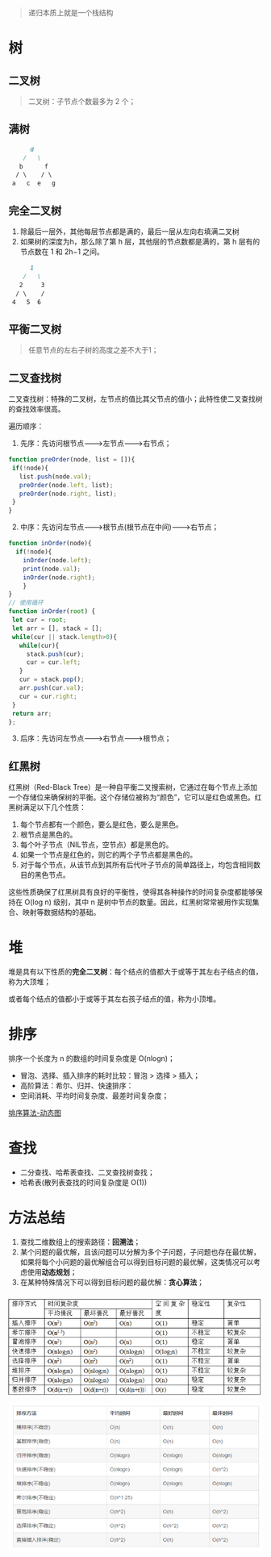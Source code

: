 > 递归本质上就是一个栈结构

# 树

## 二叉树

> 二叉树：子节点个数最多为 2 个；

## 满树

```markdown
      d
    /   \
   b      f
  / \    / \
 a   c  e   g
```

## 完全二叉树

1. 除最后一层外，其他每层节点都是满的，最后一层从左向右填满二叉树
2. 如果树的深度为h，那么除了第 h 层，其他层的节点数都是满的，第 h 层有的节点数在 1 和 2h−1 之间。

```markdown
      1
    /   \
   2     3
  / \    /
 4   5  6
```


## 平衡二叉树

> 任意节点的左右子树的高度之差不大于1；


## 二叉查找树

二叉查找树：特殊的二叉树，左节点的值比其父节点的值小；此特性使二叉查找树的查找效率很高。 

遍历顺序：

1. 先序：先访问根节点--->左节点--->右节点；

```js
function preOrder(node, list = []){
 if(!node){
   list.push(node.val);
   preOrder(node.left, list);
   preOrder(node.right, list);
 }
}
```

2. 中序：先访问左节点--->根节点(根节点在中间)--->右节点；

```js
function inOrder(node){
  if(!node){
    inOrder(node.left);
    print(node.val);
    inOrder(node.right);
	}
}
// 使用循环
function inOrder(root) {
 let cur = root;
 let arr = [], stack = [];
 while(cur || stack.length>0){
   while(cur){      
     stack.push(cur);
     cur = cur.left;
   }
   cur = stack.pop();
   arr.push(cur.val);
   cur = cur.right;
 }
 return arr;
};
```

3. 后序：先访问左节点--->右节点--->根节点；

## 红黑树

红黑树（Red-Black Tree）是一种自平衡二叉搜索树，它通过在每个节点上添加一个存储位来确保树的平衡。这个存储位被称为“颜色”，它可以是红色或黑色。红黑树满足以下几个性质：

1. 每个节点都有一个颜色，要么是红色，要么是黑色。
2. 根节点是黑色的。
3. 每个叶子节点（NIL节点，空节点）都是黑色的。
4. 如果一个节点是红色的，则它的两个子节点都是黑色的。
5. 对于每个节点，从该节点到其所有后代叶子节点的简单路径上，均包含相同数目的黑色节点。

这些性质确保了红黑树具有良好的平衡性，使得其各种操作的时间复杂度都能够保持在 O(log n) 级别，其中 n 是树中节点的数量。因此，红黑树常常被用作实现集合、映射等数据结构的基础。


# 堆

堆是具有以下性质的**完全二叉树**：每个结点的值都大于或等于其左右子结点的值，称为大顶堆；

或者每个结点的值都小于或等于其左右孩子结点的值，称为小顶堆。


# 排序

排序一个长度为 n 的数组的时间复杂度是 O(nlogn)；

- 冒泡、选择、插入排序的耗时比较：冒泡 > 选择 > 插入；
- 高阶算法：希尔、归并、快速排序：
- 空间消耗、平均时间复杂度、最差时间复杂度；

[排序算法-动态图](https://blog.csdn.net/yushiyi6453/article/details/76407640) 

# 查找 

- 二分查找、哈希表查找、二叉查找树查找；
- 哈希表(散列表查找的时间复杂度是 O(1))

# 方法总结

1. 查找二维数组上的搜索路径：**回溯法**；
2. 某个问题的最优解，且该问题可以分解为多个子问题，子问题也存在最优解，如果将每个小问题的最优解组合可以得到目标问题的最优解，这类情况可以考虑使用**动态规划**；
3. 在某种特殊情况下可以得到目标问题的最优解：**贪心算法**； 

<img src="assets/1563431526213.png" style="padding:0;margin:10px 0 0">

<img src="assets/1563673731524.png" style="padding:0;margin:10px 0 0">

